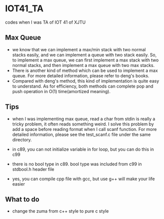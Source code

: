 # IOT41_TA
codes when I was TA of IOT 41 of XJTU

## Max Queue
- we know that we can implement a max/min stack with two normal stacks easily, and we can implement a queue with two stack easily. So, to implement a max queue, we can first implement a max stack with two normal stacks, and then implement a max queue with two max stacks.
- There is another kind of method which can be used to implement a max queue. For more detailed information, please refer to deng's books.
- Compared with deng's method, this kind of implementation is quite easy to understand. As for efficiency, both methods can complete pop and push operation in O(1) time(amortized meaning).


## Tips
- when I was implementing max queue, read a char from stdin is really a tricky problem, it often reads something weird. I solve this problem by add a space before reading format when I call scanf function. For more detailed information, please see the test_scanf.c file under the same directory.

- in c89, you can not initialize variable in for loop, but you can do this in c99

- there is no bool type in c89. bool type was included from c99 in stdbool.h header file

- yes, you can compile cpp file with gcc, but use g++ will make your life easier

## What to do
- change the zuma from c++ style to pure c style 
